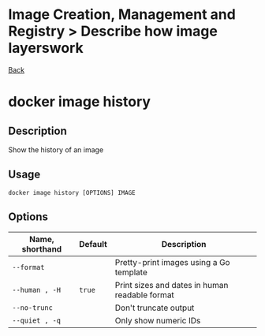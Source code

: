 # Image Creation, Management and Registry > Describe​ ​how ​​image​​ layers​​ work

[Back](./ReadMe.md)

docker image history
====================

Description[](https://docs.docker.com/engine/reference/commandline/image_history/#description)
----------------------------------------------------------------------------------------------

Show the history of an image

Usage[](https://docs.docker.com/engine/reference/commandline/image_history/#usage)
----------------------------------------------------------------------------------

```
docker image history [OPTIONS] IMAGE

```

Options[](https://docs.docker.com/engine/reference/commandline/image_history/#options)
--------------------------------------------------------------------------------------

| Name, shorthand | Default | Description |
| --- | --- | --- |
| `--format` |  | Pretty-print images using a Go template |
| `--human , -H` | `true` | Print sizes and dates in human readable format |
| `--no-trunc` |  | Don't truncate output |
| `--quiet , -q` |  | Only show numeric IDs |